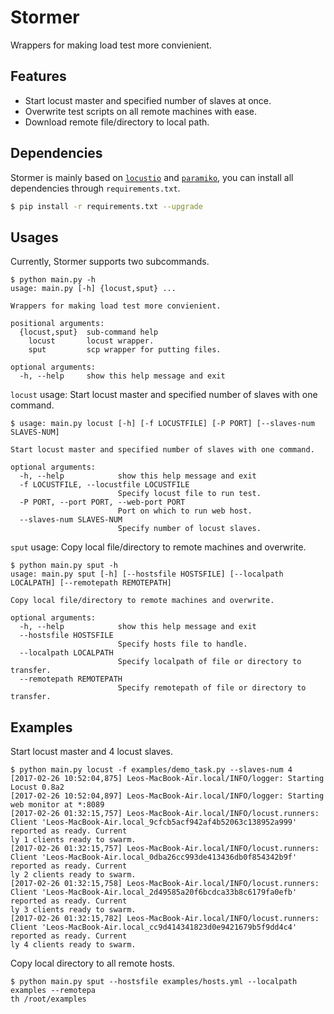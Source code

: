 # Stormer

Wrappers for making load test more convienient.

## Features

- Start locust master and specified number of slaves at once.
- Overwrite test scripts on all remote machines with ease.
- Download remote file/directory to local path.

## Dependencies

Stormer is mainly based on [`locustio`](https://github.com/locustio/locust) and [`paramiko`](https://github.com/paramiko/paramiko/), you can install all dependencies through `requirements.txt`.

```bash
$ pip install -r requirements.txt --upgrade
```

## Usages

Currently, Stormer supports two subcommands.

```text
$ python main.py -h
usage: main.py [-h] {locust,sput} ...

Wrappers for making load test more convienient.

positional arguments:
  {locust,sput}  sub-command help
    locust       locust wrapper.
    sput         scp wrapper for putting files.

optional arguments:
  -h, --help     show this help message and exit
```

`locust` usage: Start locust master and specified number of slaves with one command.

```text
$ usage: main.py locust [-h] [-f LOCUSTFILE] [-P PORT] [--slaves-num SLAVES-NUM]

Start locust master and specified number of slaves with one command.

optional arguments:
  -h, --help            show this help message and exit
  -f LOCUSTFILE, --locustfile LOCUSTFILE
                        Specify locust file to run test.
  -P PORT, --port PORT, --web-port PORT
                        Port on which to run web host.
  --slaves-num SLAVES-NUM
                        Specify number of locust slaves.
```

`sput` usage: Copy local file/directory to remote machines and overwrite.

```text
$ python main.py sput -h
usage: main.py sput [-h] [--hostsfile HOSTSFILE] [--localpath LOCALPATH] [--remotepath REMOTEPATH]

Copy local file/directory to remote machines and overwrite.

optional arguments:
  -h, --help            show this help message and exit
  --hostsfile HOSTSFILE
                        Specify hosts file to handle.
  --localpath LOCALPATH
                        Specify localpath of file or directory to transfer.
  --remotepath REMOTEPATH
                        Specify remotepath of file or directory to transfer.
```

## Examples

Start locust master and 4 locust slaves.

```text
$ python main.py locust -f examples/demo_task.py --slaves-num 4
[2017-02-26 10:52:04,875] Leos-MacBook-Air.local/INFO/logger: Starting Locust 0.8a2
[2017-02-26 10:52:04,897] Leos-MacBook-Air.local/INFO/logger: Starting web monitor at *:8089
[2017-02-26 01:32:15,757] Leos-MacBook-Air.local/INFO/locust.runners: Client 'Leos-MacBook-Air.local_9cfcb5acf942af4b52063c138952a999' reported as ready. Current
ly 1 clients ready to swarm.
[2017-02-26 01:32:15,757] Leos-MacBook-Air.local/INFO/locust.runners: Client 'Leos-MacBook-Air.local_0dba26cc993de413436db0f854342b9f' reported as ready. Current
ly 2 clients ready to swarm.
[2017-02-26 01:32:15,758] Leos-MacBook-Air.local/INFO/locust.runners: Client 'Leos-MacBook-Air.local_2d49585a20f6bcdca33b8c6179fa0efb' reported as ready. Current
ly 3 clients ready to swarm.
[2017-02-26 01:32:15,782] Leos-MacBook-Air.local/INFO/locust.runners: Client 'Leos-MacBook-Air.local_cc9d414341823d0e9421679b5f9dd4c4' reported as ready. Current
ly 4 clients ready to swarm.
```

Copy local directory to all remote hosts.

```text
$ python main.py sput --hostsfile examples/hosts.yml --localpath examples --remotepa
th /root/examples
```